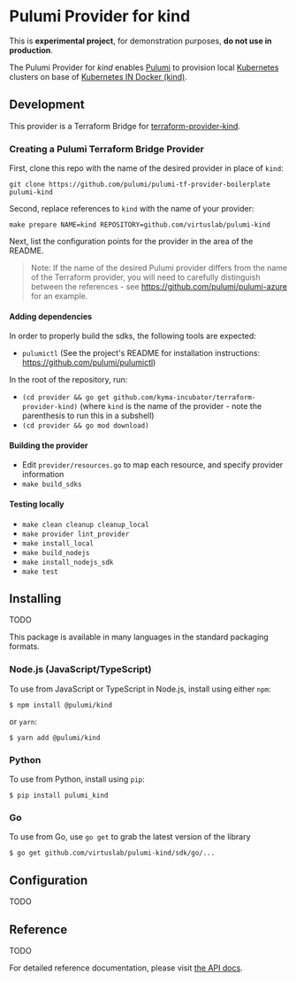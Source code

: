 # Pulumi Provider for kind

This is **experimental project**, for demonstration purposes, **do not use in production**.

The Pulumi Provider for *kind* enables [Pulumi](https://www.pulumi.com) to provision local [Kubernetes](https://kubernetes.io) 
clusters on base of [Kubernetes IN Docker (kind)](https://github.com/kubernetes-sigs/kind).

## Development
This provider is a Terraform Bridge for [terraform-provider-kind](https://github.com/kyma-incubator/terraform-provider-kind).

### Creating a Pulumi Terraform Bridge Provider

First, clone this repo with the name of the desired provider in place of `kind`:

```
git clone https://github.com/pulumi/pulumi-tf-provider-boilerplate pulumi-kind
```

Second, replace references to `kind` with the name of your provider:

```
make prepare NAME=kind REPOSITORY=github.com/virtuslab/pulumi-kind
```

Next, list the configuration points for the provider in the area of the README.

> Note: If the name of the desired Pulumi provider differs from the name of the Terraform provider, you will need to carefully distinguish between the references - see https://github.com/pulumi/pulumi-azure for an example.

#### Adding dependencies

In order to properly build the sdks, the following tools are expected:
- `pulumictl` (See the project's README for installation instructions: https://github.com/pulumi/pulumictl)

In the root of the repository, run:

- `(cd provider && go get github.com/kyma-incubator/terraform-provider-kind)`  (where `kind` is the name of the provider - note the parenthesis to run this in a subshell)
- `(cd provider && go mod download)`

#### Building the provider

- Edit `provider/resources.go` to map each resource, and specify provider information
- `make build_sdks`

#### Testing locally
- `make clean cleanup cleanup_local`
- `make provider lint_provider`
- `make install_local`
- `make build_nodejs`
- `make install_nodejs_sdk`
- `make test`

## Installing
TODO

This package is available in many languages in the standard packaging formats.

### Node.js (JavaScript/TypeScript)

To use from JavaScript or TypeScript in Node.js, install using either `npm`:

    $ npm install @pulumi/kind

or `yarn`:

    $ yarn add @pulumi/kind

### Python

To use from Python, install using `pip`:

    $ pip install pulumi_kind

### Go

To use from Go, use `go get` to grab the latest version of the library

    $ go get github.com/virtuslab/pulumi-kind/sdk/go/...

## Configuration
TODO

## Reference
TODO

For detailed reference documentation, please visit [the API docs][1].

[1]: https://www.pulumi.com/docs/reference/pkg/kind/
